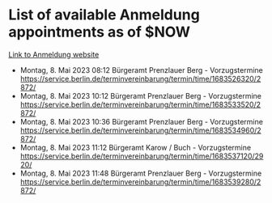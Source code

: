 # List of available Anmeldung appointments as of $NOW
[Link to Anmeldung website](https://service.berlin.de/terminvereinbarung/termin/tag.php?termin=1&anliegen[]=120686&dienstleisterlist=122210,122217,327316,122219,327312,122227,327314,122231,327346,122243,327348,122254,122252,329742,122260,329745,122262,329748,122271,327278,122273,327274,122277,327276,330436,122280,327294,122282,327290,122284,327292,122291,327270,122285,327266,122286,327264,122296,327268,150230,329760,122297,327286,122294,327284,122312,329763,122314,329775,122304,327330,122311,327334,122309,327332,317869,122281,327352,122279,329772,122283,122276,327324,122274,327326,122267,329766,122246,327318,122251,327320,122257,327322,122208,327298,122226,327300&herkunft=http%3A%2F%2Fservice.berlin.de%2Fdienstleistung%2F120686%2F)
- Montag, 8. Mai 2023 08:12 Bürgeramt Prenzlauer Berg - Vorzugstermine https://service.berlin.de/terminvereinbarung/termin/time/1683526320/2872/
- Montag, 8. Mai 2023 10:12 Bürgeramt Prenzlauer Berg - Vorzugstermine https://service.berlin.de/terminvereinbarung/termin/time/1683533520/2872/
- Montag, 8. Mai 2023 10:36 Bürgeramt Prenzlauer Berg - Vorzugstermine https://service.berlin.de/terminvereinbarung/termin/time/1683534960/2872/
- Montag, 8. Mai 2023 11:12 Bürgeramt Karow / Buch - Vorzugstermine https://service.berlin.de/terminvereinbarung/termin/time/1683537120/2920/
- Montag, 8. Mai 2023 11:48 Bürgeramt Prenzlauer Berg - Vorzugstermine https://service.berlin.de/terminvereinbarung/termin/time/1683539280/2872/
